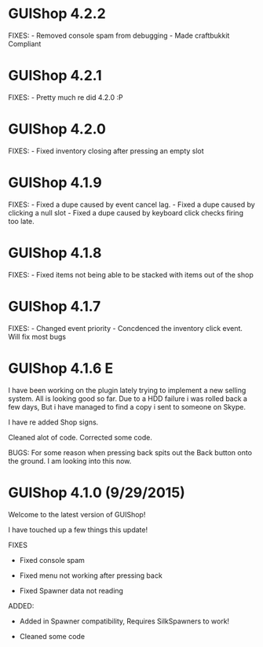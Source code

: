 <h1>GUIShop 4.2.2</h1>
FIXES:
- Removed console spam from debugging
- Made craftbukkit Compliant

<h1>GUIShop 4.2.1</h1>
FIXES:
- Pretty much re did 4.2.0 :P

<h1>GUIShop 4.2.0</h1>
FIXES:
- Fixed inventory closing after pressing an empty slot

<h1>GUIShop 4.1.9</h1>
FIXES:
- Fixed a dupe caused by event cancel lag.
- Fixed a dupe caused by clicking a null slot
- Fixed a dupe caused by keyboard click checks firing too late.


<h1>GUIShop 4.1.8</h1>
FIXES:
- Fixed items not being able to be stacked with items out of the shop

<h1>GUIShop 4.1.7</h1>
FIXES:
- Changed event priority
- Concdenced the inventory click event. Will fix most bugs

<h1>GUIShop 4.1.6 E</h1>
I have been working on the plugin lately trying to implement a new selling system. All is looking good so far.
Due to a HDD failure i was rolled back a few days, But i have managed to find a copy i sent to someone
on Skype.

I have re added Shop signs.

Cleaned alot of code. Corrected some code.

BUGS:
For some reason when pressing back spits out the Back button onto the ground.
I am looking into this now.

<h1>GUIShop 4.1.0 (9/29/2015)</h1>

Welcome to the latest version of GUIShop!

I have touched up a few things this update!

FIXES 

- Fixed console spam 

- Fixed menu not working after pressing back 

- Fixed Spawner data not reading

ADDED: 
- Added in Spawner compatibility, Requires SilkSpawners to work! 

- Cleaned some code